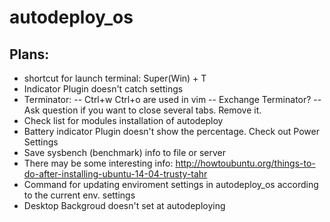 # autodeploy_os

## Plans:
- shortcut for launch terminal: Super(Win) + T
- Indicator Plugin doesn't catch settings
- Terminator:
-- Ctrl+w Ctrl+o are used in vim
-- Exchange Terminator?
-- Ask question if you want to close several tabs. Remove it.
- Check list for modules installation of autodeploy
- Battery indicator Plugin doesn't show the percentage. Check out Power Settings
- Save sysbench (benchmark) info to file or server
- There may be some interesting info: http://howtoubuntu.org/things-to-do-after-installing-ubuntu-14-04-trusty-tahr
- Command for updating enviroment settings in autodeploy_os according to the current env. settings
- Desktop Backgroud doesn't set at autodeploying
